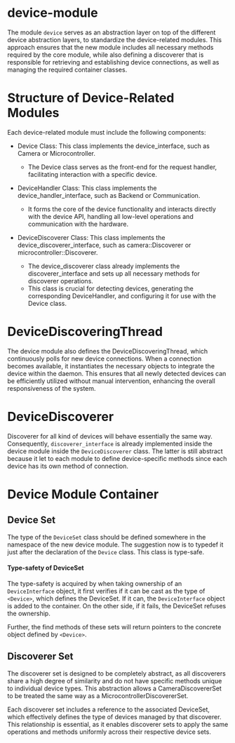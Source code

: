# device-module

The module `device` serves as an abstraction layer on top of the different device abstraction layers, to standardize the
device-related modules. This approach ensures that the new module includes all necessary methods required by the core
module, while also defining a discoverer that is responsible for retrieving and establishing device connections, as well
as managing the required container classes.

# Structure of Device-Related Modules

Each device-related module must include the following components:

- Device Class: This class implements the device_interface, such as Camera or Microcontroller.
    - The Device class serves as the front-end for the request handler, facilitating interaction with a specific device.

- DeviceHandler Class: This class implements the device_handler_interface, such as Backend or Communication.
    - It forms the core of the device functionality and interacts directly with the device API, handling all low-level
      operations and communication with the hardware.

- DeviceDiscoverer Class: This class implements the device_discoverer_interface, such as camera::Discoverer or
  microcontroller::Discoverer.
    - The device_discoverer class already implements the discoverer_interface and sets up all necessary methods for
      discoverer operations.
    - This class is crucial for detecting devices, generating the corresponding DeviceHandler, and configuring it for
      use with the Device class.

# DeviceDiscoveringThread

The device module also defines the DeviceDiscoveringThread, which continuously polls for new device connections. When a
connection becomes available, it instantiates the necessary objects to integrate the device within the daemon. This
ensures that all newly detected devices can be efficiently utilized without manual intervention, enhancing the overall
responsiveness of the system.

# DeviceDiscoverer

Discoverer for all kind of devices will behave essentially the same way. Consequently, `discoverer_interface` is
already implemented inside the device module inside the `DeviceDiscoverer` class. The latter is still abstract because
it let to each module to define device-specific methods since each device has its own method of connection.

# Device Module Container

## Device Set

The type of the `DeviceSet` class should be defined somewhere in the namespace of the new device module. The suggestion
now is to typedef it just after the declaration of the `Device` class. This class is type-safe.

#### Type-safety of DeviceSet

The type-safety is acquired by when taking ownership of an `DeviceInterface` object, it first verifies if it can be
cast as the type of `<Device>`, which defines the DeviceSet. If it can, the `DeviceInterface` object is added to the
container. On the other side, if it fails, the DeviceSet refuses the ownership.

Further, the find methods of these sets will return pointers to the concrete object defined by `<Device>`.

## Discoverer Set

The discoverer set is designed to be completely abstract, as all discoverers share a high degree of similarity and do
not have specific methods unique to individual device types. This abstraction allows a CameraDiscovererSet to be treated
the same way as a MicrocontrollerDiscovererSet.

Each discoverer set includes a reference to the associated DeviceSet, which effectively defines the type of devices
managed by that discoverer. This relationship is essential, as it enables discoverer sets to apply the same operations
and methods uniformly across their respective device sets.

